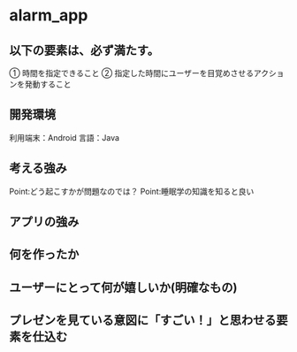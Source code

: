 # alarm_app
## 以下の要素は、必ず満たす。
① 時間を指定できること
② 指定した時間にユーザーを目覚めさせるアクションを発動すること

## 開発環境
利用端末：Android
言語：Java


## 考える強み
Point:どう起こすかが問題なのでは？
Point:睡眠学の知識を知ると良い

## アプリの強み


## 何を作ったか


## ユーザーにとって何が嬉しいか(明確なもの)


## プレゼンを見ている意図に「すごい！」と思わせる要素を仕込む

